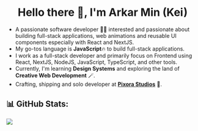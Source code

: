 <h1 align="center">
  Hello there 👋, I'm Arkar Min (Kei)
</h1>

- A passionate software developer 🧑‍💻 interested and passionate about building full-stack applications, web animations and reusable UI components especially with React and NextJS.
- My go-tos language is **JavaScript**🔥 to build full-stack applications.
- I work as a full-stack developer and primarily focus on Frontend using React, NextJS, NodeJS, JavaScript, TypeScript, and other tools.
- Currently, I'm learning **Design Systems** and exploring the land of **Creative Web Development** 🪄.
- Crafting, shipping and solo developer at [**Pixora Studios**](https://github.com/Pixora-Studios) 🚀.

## 📊 GitHub Stats:
![](https://github-readme-stats.vercel.app/api/top-langs/?username=Kei-K23&theme=dark&hide_border=false&include_all_commits=false&count_private=false&layout=compact)
